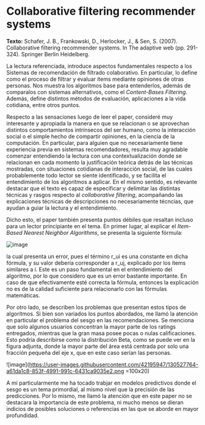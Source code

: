 # Collaborative filtering recommender systems

**Texto:** Schafer, J. B., Frankowski, D., Herlocker, J., & Sen, S. (2007). Collaborative filtering recommender systems. In The adaptive web (pp. 291-324). Springer Berlin Heidelberg.

La lectura referenciada, introduce aspectos fundamentales respecto a los Sistemas de recomendación de filtrado colaborativo. En particular, lo define como el proceso de filtrar y evaluar ítems mediante opiniones de otras personas. Nos muestra los algoritmos base para entenderlos, además de comparalos con sistemas alternativos, como el *Content-Bases Filtering*. Además, define distintos métodos de evaluación, aplicaciones a la vida cotidiana, entre otros puntos.

Respecto a las sensaciones luego de leer el paper, consideré muy interesante y apropiada la manera en que se relacionan o se aprovechan distintos comportamientos intrínsecos del ser humano, como la interacción social o el simple hecho de compartir opiniones, en la ciencia de la computación. En particular, para alguien que no necesariamente tiene experiencia previa en sistemas recomendadores, resulta muy agradable comenzar entendiendo la lectura con una contextualización donde se relacionan en cada momento la justificación teórica detrás de las técnicas mostradas, con situaciones cotidianas de interacción social, de las cuales probablemente todo lector se siente identificado, y se facilita el entendimiento de los algoritmos a aplicar. En el mismo sentido, es relevante destacar que el texto es capaz de especificar y delimitar las distintas técnicas y rasgos respecto al *collaborative filtering*, acompañando las explicaciones técnicas de descripciones no necesariamente técncias, que ayudan a guiar la lectura y el entendimiento.

Dicho esto, el paper también presenta puntos débiles que resaltan incluso para un lector principiante en el tema. En primer lugar, al explicar el *Item-Based Nearest Neighbor Algorithms*, se presenta la siguiente fórmula:

![image](https://user-images.githubusercontent.com/42195947/130527787-5ac27c70-d139-47bd-9f49-b9d340e72c57.png)

la cual presenta un error, pues el término r_ui es una constante en dicha fórmula, y su valor debería corresponder a r_uj, explicado por los ítems similares a i. Este es un paso fundamental en el entendimiento del algoritmo, por lo que considero que es un error bastante importante. En caso de que efectivamente esté correcta la fórmula, entonces la explicación no es de la calidad suficiente para relacionarlo con las fórmulas matemáticas.

Por otro lado, se describen los problemas que presentan estos tipos de algoritmos. Si bien son variados los puntos abordados, me llamó la atención en particular el problema del sesgo en las recomendaciones. Se menciona que solo algunos usuarios concentran la mayor parte de los ratings entregados, mientras que la gran masa posee pocas o nulas calificaciones. Esto podría describirse como la distribución Beta, como se puede ver en la figura adjunta, donde la mayor parte del área está centrada por solo una fracción pequeña del eje x, que en este caso serían las personas.

![image](https://user-images.githubusercontent.com/42195947/130527764-a61da1c8-853f-4991-991c-6431ca9035e2.png =100x20)

A mí particularmente me ha tocado trabjar en modelos predictivos donde el sesgo es un tema primordial, al mismo nivel que la precisión de las predicciones. Por lo mismo, me llamó la atención que en este paper no se destacara la importancia de este problema, ni mucho menos se dieran indicios de posibles soluciones o referencias en las que se aborde en mayor profundidad.

